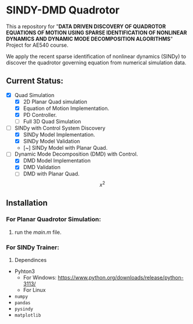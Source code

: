# SINDY-DMD Quadrotor
This a repository for "__DATA DRIVEN DISCOVERY OF QUADROTOR EQUATIONS OF MOTION USING SPARSE IDENTIFICATION OF NONLINEAR DYNAMICS AND DYNAMIC MODE DECOMPOSITION ALGORITHMS__" Project for AE540 course.

We apply the recent sparse identification of nonlinear dynamics (SINDy) to discover the quadrotor governing equation from numerical simulation data.

## Current Status:
- [x] Quad Simulation 
  - [x] 2D Planar Quad simulation
  - [x] Equation of Motion Implementation.
  - [x] PD Controller.
  - [ ] Full 3D Quad Simulation
- [ ] SINDy with Control System Discovery 
  - [x] SINDy Model Implementation.
  - [x] SINDy Model Validation 
  - [~] SINDy Model with Planar Quad.
- [ ] Dynamic Mode Decomposition (DMD) with Control.
  - [x] DMD Model Implementation
  - [x] DMD Validation
  - [ ] DMD with Planar Quad.
  
  $$x^2$$

## Installation
### For Planar Quadrotor Simulation:
1. run the _main.m_ file.
### For SINDy Trainer:
1. Dependinces
  - Pyhton3
    - For Windows: https://www.python.org/downloads/release/python-3113/
    - For Linux
  - ``numpy``
  - ``pandas``
  - ``pysindy``
  - ``matplotlib``  

